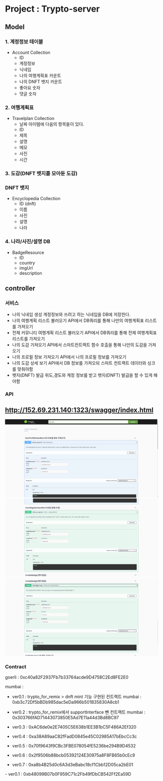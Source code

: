 # Project : Trypto-server

## Model

### 1. 계정정보 테이블

- Account Collection
  - ID
  - 계정정보
  - 닉네임
  - 나의 여행계획표 카운트
  - 나의 DNFT 뱃지 카운트
  - 좋아요 숫자
  - 댓글 숫자

### 2. 여행계획표

- Travelplan Collection
  - 날짜 아이템에 다음의 항목들이 있다.
  - ID
  - 제목
  - 설명
  - 메모
  - 사진
  - 시간

### 3. 도감(DNFT 뱃지를 모아둔 도감)

### DNFT 뱃지

- Encyclopedia Collection
  - ID (dnft)
  - 이름
  - 사진
  - 설명
  - 나라

### 4. 나라/사진/설명 DB

- BadgeResource
  - ID
  - country
  - imgUrl
  - description

## controller

### 서비스

- 나의 닉네임 생성 계정정보와 쓰려고 하는 닉네임을 DB에 저장한다.
- 나의 여행계획 리스트 불러오기 API에서 DB쿼리를 통해 나만의 여행계획표 리스트를 가져오기
- 전체 커뮤니티 여행계획 리스트 불러오기 API에서 DB쿼리를 통해 전체 여행계획표 리스트를 가져오기
- 나의 도감 가져오기 API에서 스마트컨트랙트 함수 호출을 통해 나만의 도감을 가져오기
- 나의 프로필 정보 가져오기 API에서 나의 프로필 정보를 가져오기
- 나의 도감 상세 보기 API에서 DB 정보를 가져오되 스마트 컨트랙트 데이터와 싱크를 맞춰야함
- 뱃지(DNFT) 발급 위도,경도와 계정 정보를 받고 뱃지(DNFT) 발급을 할 수 있게 해야함

### API

## http://152.69.231.140:1323/swagger/index.html

<img src="./img/swagger1.png">
<img src="./img/swagger2.png">
<img src="./img/swagger3.png">

### Contract

goerli : 0xc40a82F2937Fb7b33764acde9D4758C2Ed8FE2E0
<br>

mumbai :
<deploy>

- ver0.1 : trypto_for_remix > dnft mint 기능 구현된 컨트랙트
  mumbai : 0xb3c72Df5bBDb985dac5eDa966b501B35830A8cb1
  <br>
- ver0.2 : trypto_for_remix에서 supportInterface 뺀 컨트랙트
  mumbai : 0x303766fAD71443073850E5Ad7E11a44d3Bd8BC97

- ver0.3 : 0xAC6de0e2E7405C5E638b1EE3B1bC5F486A2Ef320
- ver0.4 : 0xa38A89aaC82fFadD0845e45C02985A17bEbcCc3c
- ver0.5 : 0x70f9643f9CBc3FBE078054fE5236be294B9D4532
- ver0.6 : 0x2f9506b88bcb05392124E30975a8F8FB65b0cEc9
- ver0.7 : 0xa8b4B25d0c6A3d3eBabc18cf1Cbb12D05ca2bE01

<dev>
- ver0.1 : 0xb48099B07b0F959C71c2Fb49fDbCB542Ff2Ea59D
